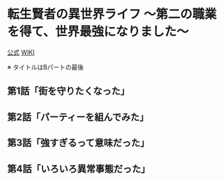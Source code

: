 # 転生賢者の異世界ライフ ～第二の職業を得て、世界最強になりました～

[公式](https://tenseikenja.com/) 
[WIKI](https://ja.wikipedia.org/wiki/%E8%BB%A2%E7%94%9F%E8%B3%A2%E8%80%85%E3%81%AE%E7%95%B0%E4%B8%96%E7%95%8C%E3%83%A9%E3%82%A4%E3%83%95_%E3%80%9C%E7%AC%AC%E4%BA%8C%E3%81%AE%E8%81%B7%E6%A5%AD%E3%82%92%E5%BE%97%E3%81%A6%E3%80%81%E4%B8%96%E7%95%8C%E6%9C%80%E5%BC%B7%E3%81%AB%E3%81%AA%E3%82%8A%E3%81%BE%E3%81%97%E3%81%9F%E3%80%9C) 

※ タイトルはBパートの最後

## 第1話「街を守りたくなった」

## 第2話「パーティーを組んでみた」

## 第3話「強すぎるって意味だった」

## 第4話「いろいろ異常事態だった」

